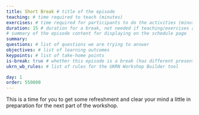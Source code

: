 ```yaml
---
title: Short Break # title of the episode
teaching: # time required to teach (minutes)
exercises: # time required for participants to do the activities (minutes)
duration: 15 # duration for a break, not needed if teaching/exercises are present (minutes)
# summary of the episode content for displaying on the schedule page
summary: 
questions: # list of questions we are trying to answer
objectives: # list of learning outcomes
keypoints: # list of take-home points
is-break: true # whether this episode is a break (has different presentation)
ukrn_wb_rules: # list of rules for the UKRN Workshop Builder tool

day: 1
order: 550000
---
```


This is a time for you to get some refreshment and clear your mind a little in preparation for the next part of the workshop.
